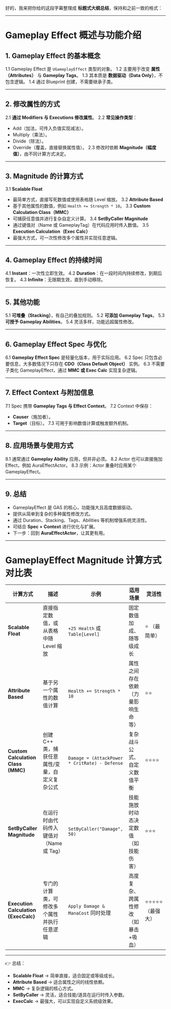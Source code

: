 好的，我来把你给的这段字幕整理成 **标题式大纲总结**，保持和之前一致的格式：

------

# Gameplay Effect 概述与功能介绍

## 1. Gameplay Effect 的基本概念

1.1 Gameplay Effect 是 `UGameplayEffect` 类型的对象。
 1.2 主要用于改变 **属性（Attributes）** 与 **Gameplay Tags**。
 1.3 其本质是 **数据驱动（Data Only）**，不包含逻辑。
 1.4 通过 Blueprint 创建，不需要继承子类。

------

## 2. 修改属性的方式

2.1 **通过 Modifiers 与 Executions 修改属性**。
 2.2 **常见操作类型**：

- Add（加法，可传入负值实现减法）。
- Multiply（乘法）。
- Divide（除法）。
- Override（覆盖，直接替换属性值）。
   2.3 修改时依赖 **Magnitude（幅度值）**，由不同计算方式决定。

------

## 3. Magnitude 的计算方式

3.1 **Scalable Float**

- 最简单方式，直接写死数值或使用表格随 Level 缩放。
   3.2 **Attribute Based**
- 基于其他属性的数值，例如 `Health += Strength * 10`。
   3.3 **Custom Calculation Class（MMC）**
- 可捕获任意值并进行复杂自定义计算。
   3.4 **SetByCaller Magnitude**
- 通过键值对（Name 或 GameplayTag）在代码应用时传入数值。
   3.5 **Execution Calculation（Exec Calc）**
- 最强大方式，可一次性修改多个属性并实现任意逻辑。

------

## 4. Gameplay Effect 的持续时间

4.1 **Instant**：一次性立即生效。
 4.2 **Duration**：在一段时间内持续修改，到期后恢复。
 4.3 **Infinite**：无限期生效，直到手动移除。

------

## 5. 其他功能

5.1 **可堆叠（Stacking）**，有自己的叠加规则。
 5.2 **可添加 Gameplay Tags**。
 5.3 **可授予 Gameplay Abilities**。
 5.4 灵活多样，功能远超属性修改。

------

## 6. Gameplay Effect Spec 与优化

6.1 **Gameplay Effect Spec** 是轻量化版本，用于实际应用。
 6.2 Spec 只包含必要信息，大多数情况下只存在 **CDO（Class Default Object）** 实例。
 6.3 不需要子类化 GameplayEffect，通过 **MMC 或 Exec Calc** 实现复杂逻辑。

------

## 7. Effect Context 与附加信息

7.1 Spec 携带 **Gameplay Tags 与 Effect Context**。
 7.2 Context 中保存：

- **Causer**（施加者）。
- **Target**（目标）。
   7.3 可用于影响数值计算或触发额外机制。

------

## 8. 应用场景与使用方式

8.1 通常通过 **Gameplay Ability** 应用，但并非必须。
 8.2 Actor 也可以直接施加 Effect，例如 AuraEffectActor。
 8.3 示例：Actor 重叠时应用某个 GameplayEffect。

------

## 9. 总结

- GameplayEffect 是 GAS 的核心，功能强大且高度数据驱动。
- 提供从简单到复杂的多种属性修改方式。
- 通过 Duration、Stacking、Tags、Abilities 等机制增强系统灵活性。
- 可结合 **Spec + Context** 进行优化与扩展。
- 下一步：回到 **AuraEffectActor**，让其更有用。

------

# GameplayEffect Magnitude 计算方式对比表

| 计算方式                             | 描述                                           | 示例                                          | 适用场景                             | 灵活性          |
| ------------------------------------ | ---------------------------------------------- | --------------------------------------------- | ------------------------------------ | --------------- |
| **Scalable Float**                   | 直接指定数值，或从表格中随 Level 缩放          | `+25 Health` 或 `Table[Level]`                | 固定数值加成、随等级成长             | ⭐ （最简单）    |
| **Attribute Based**                  | 基于另一个属性的数值计算                       | `Health += Strength * 10`                     | 属性之间存在依赖（力量影响生命等）   | ⭐⭐              |
| **Custom Calculation Class (MMC)**   | 创建 C++ 类，捕获任意属性/变量，自定义复杂公式 | `Damage = (AttackPower * CritRate) - Defense` | 复杂战斗公式、自定义数值平衡         | ⭐⭐⭐⭐            |
| **SetByCaller Magnitude**            | 在运行时由代码传入键值对（Name 或 Tag）        | `SetByCaller("Damage", 50)`                   | 技能施放时动态决定数值（如技能伤害） | ⭐⭐⭐             |
| **Execution Calculation (ExecCalc)** | 专门的计算类，可修改多个属性并执行任意逻辑     | `Apply Damage & ManaCost` 同时处理            | 高度复杂、跨属性修改（如暴击+吸血）  | ⭐⭐⭐⭐⭐（最强大） |

------

👉 总结：

- **Scalable Float** → 简单直接，适合固定或等级成长。
- **Attribute Based** → 适合属性之间的线性依赖。
- **MMC** → 复杂逻辑的核心方式。
- **SetByCaller** → 灵活，适合技能/道具在运行时传入参数。
- **ExecCalc** → 最强大，可以实现自定义系统级效果。